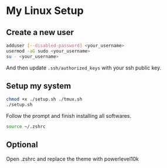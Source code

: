 # My Linux Setup

## Create a new user
```bash
adduser [--disabled-password] <your_username>
usermod -aG sudo <your_username>
su - <your_username>
```
And then update `.ssh/authorized_keys` with your ssh public key.

## Setup my system
```bash
chmod +x ./setup.sh ./tmux.sh
./setup.sh
```
Follow the prompt and finish installing all softwares.
```bash
source ~/.zshrc
```

## Optional
Open .zshrc and replace the theme with powerlevel10k
